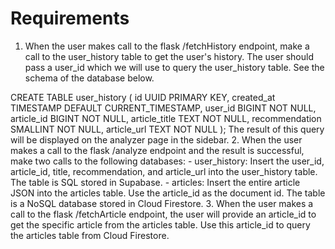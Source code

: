 # Requirements
1. When the user makes call to the flask /fetchHistory endpoint, make a call to the user_history table to get the user's history. The user should pass a user_id which we will use to query the user_history table. See the schema of the database below.

CREATE TABLE user_history (
    id UUID PRIMARY KEY,
    created_at TIMESTAMP DEFAULT CURRENT_TIMESTAMP,
    user_id BIGINT NOT NULL,
    article_id BIGINT NOT NULL,
    article_title TEXT NOT NULL,
    recommendation SMALLINT NOT NULL,
    article_url TEXT NOT NULL
);
The result of this query will be displayed on the analyzer page in the sidebar. 
2. When the user makes a call to the flask /analyze endpoint and the result is successful, make two calls to the following databases:
    - user_history: Insert the user_id, article_id, title, recommendation, and article_url into the user_history table. The table is SQL stored in Supabase.
    - articles: Insert the entire article JSON into the articles table. Use the article_id as the document id. The table is a NoSQL database stored in Cloud Firestore.
3. When the user makes a call to the flask /fetchArticle endpoint, the user will provide an article_id to get the specific article from the articles table. Use this article_id to query the articles table from Cloud Firestore.


